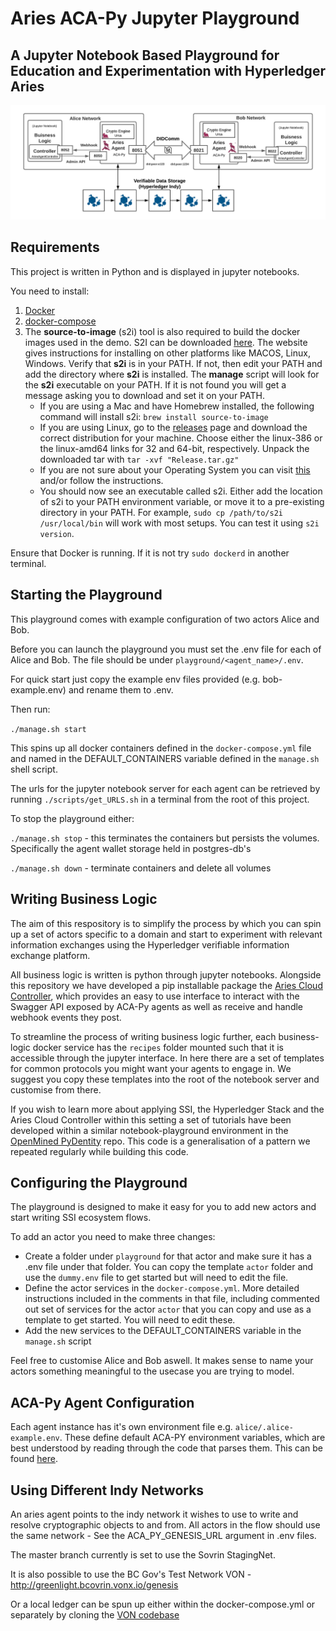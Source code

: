 # Aries ACA-Py Jupyter Playground

## A Jupyter Notebook Based Playground for Education and Experimentation with Hyperledger Aries

![Playground Architecture](./system-architecture.png)

## Requirements

This project is written in Python and is displayed in jupyter notebooks.

You need to install:
1. [Docker](https://docs.docker.com/get-docker/)
2. [docker-compose](https://docs.docker.com/compose/install/)
3. The **source-to-image** (s2i) tool is also required to build the docker images used in the demo. S2I can be downloaded [here](https://github.com/openshift/source-to-image). The website gives instructions for installing on other platforms like MACOS, Linux, Windows.
Verify that **s2i** is in your PATH.  If not, then edit your PATH and add the directory where **s2i** is installed.  The **manage** script will look for the **s2i** executable on your PATH.  If it is not found you will get a message asking you to download and set it on your PATH.
    - If you are using a Mac and have Homebrew installed, the following command will install s2i: `brew install source-to-image`
    - If you are using Linux, go to the [releases](https://github.com/openshift/source-to-image/releases/latest) page and download the correct distribution for your machine. Choose either the linux-386 or the linux-amd64 links for 32 and 64-bit, respectively. Unpack the downloaded tar with `tar -xvf "Release.tar.gz"`
    - If you are not sure about your Operating System you can visit [this](https://whatsmyos.com/) and/or follow the instructions.
    - You should now see an executable called s2i. Either add the location of s2i to your PATH environment variable, or move it to a pre-existing directory in your PATH. For example, `sudo cp /path/to/s2i /usr/local/bin` will work with most setups. You can test it using `s2i version`.

Ensure that Docker is running. If it is not try `sudo dockerd` in another terminal.

## Starting the Playground

This playground comes with example configuration of two actors Alice and Bob.

Before you can launch the playground you must set the .env file for each of Alice and Bob. The file should be under `playground/<agent_name>/.env`. 

For quick start just copy the example env files provided (e.g. bob-example.env) and rename them to .env.

Then run:

`./manage.sh start`

This spins up all docker containers defined in the `docker-compose.yml` file and named in the DEFAULT_CONTAINERS variable defined in the `manage.sh` shell script.

The urls for the jupyter notebook server for each agent can be retrieved by running `./scripts/get_URLS.sh` in a terminal from the root of this project.

To stop the playground either:

`./manage.sh stop` - this terminates the containers but persists the volumes. Specifically the agent wallet storage held in postgres-db's

`./manage.sh down` - terminate containers and delete all volumes

## Writing Business Logic

The aim of this respository is to simplify the process by which you can spin up a set of actors specific to a domain and start to experiment with relevant information exchanges using the Hyperledger verifiable information exchange platform.

All business logic is written is python through jupyter notebooks. Alongside this repository we have developed a pip installable package the [Aries Cloud Controller](https://github.com/didx-xyz/aries-cloudcontroller-python), which provides an easy to use interface to interact with the Swagger API exposed by ACA-Py agents as well as receive and handle webhook events they post.

To streamline the process of writing business logic further, each business-logic docker service has the `recipes` folder mounted such that it is accessible through the jupyter interface. In here there are a set of templates for common protocols you might want your agents to engage in. We suggest you copy these templates into the root of the notebook server and customise from there.

If you wish to learn more about applying SSI, the Hyperledger Stack and the Aries Cloud Controller within this setting a set of tutorials have been developed within a similar notebook-playground environment in the [OpenMined PyDentity](https://github.com/OpenMined/PyDentity) repo. This code is a generalisation of a pattern we repeated regularly while building this code.

## Configuring the Playground

The playground is designed to make it easy for you to add new actors and start writing SSI ecosystem flows. 

To add an actor you need to make three changes:

* Create a folder under `playground` for that actor and make sure it has a .env file under that folder. You can copy the template `actor` folder and use the `dummy.env` file to get started but will need to edit the file.
* Define the actor services in the `docker-compose.yml`. More detailed instructions included in the comments in that file, including commented out set of services for the actor `actor` that you can copy and use as a template to get started. You will need to edit these.
* Add the new services to the DEFAULT_CONTAINERS variable in the `manage.sh` script

Feel free to customise Alice and Bob aswell. It makes sense to name your actors something meaningful to the usecase you are trying to model.

## ACA-Py Agent Configuration

Each agent instance has it's own environment file e.g. `alice/.alice-example.env`. These define default ACA-PY environment variables, which are best understood by reading through the code that parses them. This can be found [here](https://github.com/hyperledger/aries-cloudagent-python/blob/main/aries_cloudagent/config/argparse.py).

## Using Different Indy Networks

An aries agent points to the indy network it wishes to use to write and resolve cryptographic objects to and from. All actors in the flow should use the same network - See the ACA_PY_GENESIS_URL argument in .env files.

The master branch currently is set to use the Sovrin StagingNet.

It is also possible to use the BC Gov's Test Network VON - http://greenlight.bcovrin.vonx.io/genesis

Or a local ledger can be spun up either within the docker-compose.yml or separately by cloning the [VON codebase](https://github.com/bcgov/von-network)


